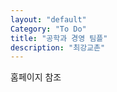 ```yaml
---
layout: "default"
Category: "To Do"
title: "공학과 경영 팀플"
description: "최강교촌"
---
```


홈페이지 참조
